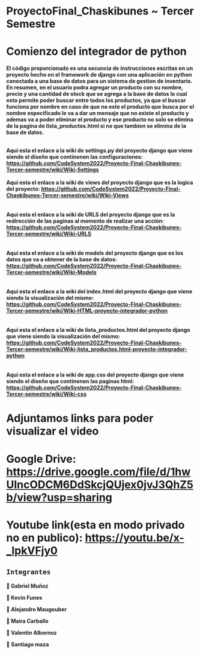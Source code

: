 # ProyectoFinal_Chaskibunes ~ Tercer Semestre

<h1>Comienzo del integrador de python</h1>
<strong>El código proporcionado es una secuncia de instrucciones escritas en un proyecto hecho en el framework de django con una aplicación en python conectada a una base de datos para un sistema de gestion de inventario. En resumen, en el usuario podra agregar un producto con su nombre, precio y una cantidad de stock que se agrega a la base de datos lo cual esto permite poder buscar entre todos los productos, ya que el buscar funciona por nombre en caso de que no este el producto que busca por el nombre especificado le va a dar un mensaje que no existe el producto y ademas va a poder eliminar el producto y ese producto no solo se elimina de la pagina de lista_productos.html si no que tambien se elimina de la base de datos.</strong>

<br><strong>
Aquí esta el enlace a la wiki de settings.py del proyecto django que viene siendo el diseño que continenen las configuraciones: https://github.com/CodeSystem2022/Proyecto-Final-Chaskibunes-Tercer-semestre/wiki/Wiki-Settings</br></strong>
<br><strong>
Aquí esta el enlace a la wiki de views del proyecto django que es la logica del proyecto: https://github.com/CodeSystem2022/Proyecto-Final-Chaskibunes-Tercer-semestre/wiki/Wiki-Views</br></strong>
<br><strong>
<br><strong>
Aquí esta el enlace a la wiki de URLS del proyecto django que es la redirección de las paginas al momento de realizar una acción: https://github.com/CodeSystem2022/Proyecto-Final-Chaskibunes-Tercer-semestre/wiki/Wiki-URLS</br></strong>
<br><strong>
<br><strong>
Aquí esta el enlace a la wiki de models del proyecto django que es los datos que va a obtener de la base de datos: https://github.com/CodeSystem2022/Proyecto-Final-Chaskibunes-Tercer-semestre/wiki/Wiki-Models</br></strong>
<br><strong>
<br><strong>
Aquí esta el enlace a la wiki del index.html del proyecto django que viene siendo la visualización del mismo: https://github.com/CodeSystem2022/Proyecto-Final-Chaskibunes-Tercer-semestre/wiki/Wiki-HTML-proyecto-integrador-python</br></strong>
<br><strong>
<br><strong>
Aquí esta el enlace a la wiki de lista_productos.html del proyecto django que viene siendo la visualización del mismo: https://github.com/CodeSystem2022/Proyecto-Final-Chaskibunes-Tercer-semestre/wiki/Wiki-lista_productos.html-proyecto-integrador-python</br></strong>
<br><strong>
<br><strong>
Aquí esta el enlace a la wiki de app.css del proyecto django que viene siendo el diseño que continenen las paginas html: https://github.com/CodeSystem2022/Proyecto-Final-Chaskibunes-Tercer-semestre/wiki/Wiki-css</br></strong>

# Adjuntamos links para poder visualizar el video
# Google Drive: https://drive.google.com/file/d/1hwUIncODCM6DdSkcjQUjex0jvJ3QhZ5b/view?usp=sharing
# Youtube link(esta en modo privado no en publico): https://youtu.be/x-_lpkVFjy0

## `Integrantes`

:large_orange_diamond:  Gabriel Muñoz

:large_orange_diamond:  Kevin Funes  

:large_orange_diamond:  Alejandro Maugouber

:large_orange_diamond:  Maira Carballo

:large_orange_diamond:  Valentin Albornoz

:large_orange_diamond:  Santiago maza
